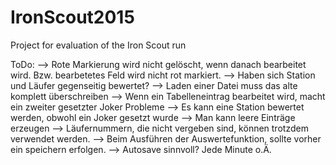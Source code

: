 IronScout2015
=============

Project for evaluation of the Iron Scout run

ToDo:
--> Rote Markierung wird nicht gelöscht, wenn danach bearbeitet wird. Bzw. bearbetetes Feld wird nicht rot markiert.
--> Haben sich Station und Läufer gegenseitig bewertet?
--> Laden einer Datei muss das alte komplett überschreiben
--> Wenn ein Tabelleneintrag bearbeitet wird, macht ein zweiter gesetzter Joker Probleme
--> Es kann eine Station bewertet werden, obwohl ein Joker gesetzt wurde
--> Man kann leere Einträge erzeugen
--> Läufernummern, die nicht vergeben sind, können trotzdem verwendet werden.
--> Beim Ausführen der Auswertefunktion, sollte vorher ein speichern erfolgen.
--> Autosave sinnvoll? Jede Minute o.Ä.